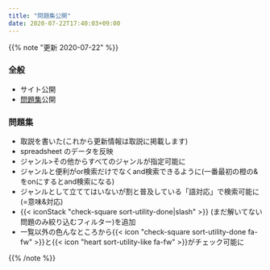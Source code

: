 ```yaml
---
title: "問題集公開"
date: 2020-07-22T17:40:03+09:00
---
```


{{% note "更新 2020-07-22" %}}

### 全般

- サイト公開
- [問題集](/problems/)公開

### 問題集

- 取説を書いた(これから更新情報は取説に掲載します)
- spreadsheet のデータを反映
- ジャンル>その他からすべてのジャンルが指定可能に
- ジャンルと便利がor検索だけでなくand検索できるように(一番最初の橙の&をonにするとand検索になる)
- ジャンルとして立ててはいないが割と普及している「語対応」で検索可能に(=意味&対応)
- {{< iconStack "check-square sort-utility-done|slash" >}} (まだ解いてない問題のみ絞り込むフィルター)を追加
- 一覧以外の色んなところから{{< icon "check-square sort-utility-done fa-fw" >}}と{{< icon "heart sort-utility-like fa-fw" >}}がチェック可能に

{{% /note %}}
